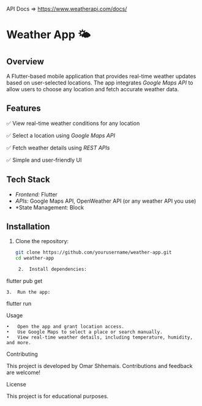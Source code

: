 API Docs => https://www.weatherapi.com/docs/

# Weather App 🌤️  

## Overview  
A Flutter-based mobile application that provides real-time weather updates based on user-selected locations. The app integrates *Google Maps API* to allow users to choose any location and fetch accurate weather data.  

## Features  
✅ View real-time weather conditions for any location 

✅ Select a location using *Google Maps API*  

✅ Fetch weather details using *REST APIs*  

✅ Simple and user-friendly UI  

## Tech Stack  
- *Frontend:* Flutter  
- *APIs:* Google Maps API, OpenWeather API (or any weather API you use)  
- *State Management: Block  

## Installation  
1. Clone the repository:  
   ```sh
   git clone https://github.com/yourusername/weather-app.git
   cd weather-app

	2.	Install dependencies:

flutter pub get


	3.	Run the app:

flutter run



Usage

	•	Open the app and grant location access.
	•	Use Google Maps to select a place or search manually.
	•	View real-time weather details, including temperature, humidity, and more.

Contributing

This project is developed by Omar Shhemais. Contributions and feedback are welcome!

License

This project is for educational purposes.

